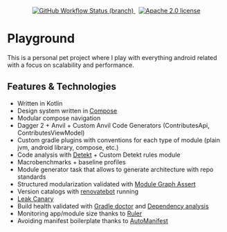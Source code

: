 <p align="center">
  <a href="https://github.com/vichid/playground/actions/workflows/build_main.yml" target=_blank>
    <img alt="GitHub Workflow Status (branch)" src="https://img.shields.io/github/workflow/status/vichid/playground/build_main/main?logo=github"/>
  </a>
  &nbsp;
  <a href="https://github.com/vichid/playground/blob/main/LICENSE.md" target=_blank>
    <img alt="Apache 2.0 license" src="https://img.shields.io/github/license/vichid/playground"/>
  </a>
</p>

Playground
====

This is a personal pet project where I play with everything android related with a focus on scalability and performance.

## Features & Technologies

- Written in Kotlin
- Design system written in [Compose](https://developer.android.com/jetpack/compose)
- Modular compose navigation
- Dagger 2 + Anvil + Custom Anvil Code Generators (ContributesApi, ContributesViewModel)
- Custom gradle plugins with conventions for each type of module (plain jvm, android library, compose, etc.)
- Code analysis with [Detekt](https://github.com/detekt/detekt) + Custom Detekt rules module
- Macrobenchmarks + baseline profiles
- Module generator task that allows to generate architecture with repo standards
- Structured modularization validated with [Module Graph Assert](https://github.com/jraska/modules-graph-assert)
- Version catalogs with [renovatebot](https://github.com/renovatebot/renovate) running
- [Leak Canary](https://square.github.io/leakcanary/)
- Build health validated with [Gradle doctor](https://runningcode.github.io/gradle-doctor/) and [Dependency analysis](https://github.com/autonomousapps/dependency-analysis-android-gradle-plugin)
- Monitoring app/module size thanks to [Ruler](https://github.com/spotify/ruler)
- Avoiding manifest boilerplate thanks to [AutoManifest](https://github.com/GradleUp/auto-manifest)

